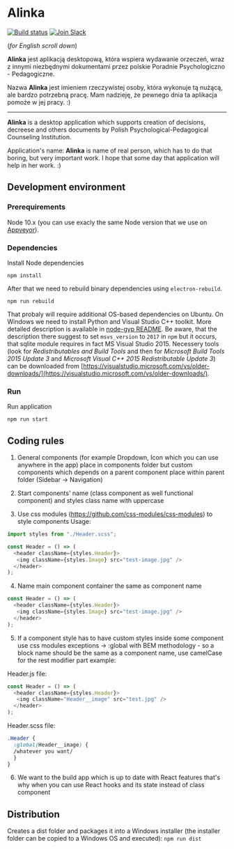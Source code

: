 # Alinka

[![Build status](https://ci.appveyor.com/api/projects/status/t9ku3addyo7jwa2q/branch/master?svg=true)](https://ci.appveyor.com/project/CodeForPoznanBot/alinka-electron/branch/master) [![Join Slack](https://img.shields.io/badge/slack-join%20chat-4a154b)](https://join.slack.com/t/codeforpoznan/shared_invite/enQtNjQ5MTU1MDI0NDA0LWNhYTA3NGQ0MmQ5ODgxODE3ODJlZjc3NWE0NTMzZjhmNDBkN2QwMzNhYWY5OWQ5MGE2OGM3NjAyODBlY2VjNjU)

(_for English scroll down_)

**Alinka** jest aplikacją desktopową, która wspiera wydawanie orzeczeń, wraz z innymi niezbędnymi dokumentami przez polskie Poradnie Psychologiczno - Pedagogiczne.

Nazwa **Alinka** jest imieniem rzeczywistej osoby, która wykonuje tą nużącą, ale bardzo potrzebną pracę. Mam nadzieję, że pewnego dnia ta aplikacja pomoże w jej pracy. :)

---

**Alinka** is a desktop application which supports creation of decisions, decreese and others documents by Polish Psychological-Pedagogical Counseling Institution.

Application's name: **Alinka** is name of real person, which has to do that boring, but very important work. I hope that some day that application will help in her work. :)

## Development environment

### Prerequirements
Node 10.x (you can use exacly the same Node version that we use on [Appveyor](appveyor.yml)).

### Dependencies
Install Node dependencies
```
npm install
```
After that we need to rebuild binary dependencies using `electron-rebuild`.
```
npm run rebuild
```
That probaly will require additional OS-based dependencies on Ubuntu. On Windows we need to install Python and Visual Studio C++ toolkit. More detailed description is available in [node-gyp README](https://github.com/nodejs/node-gyp#on-windows). Be aware, that the description there suggest to set `msvs_version` to `2017` in `npm` but it occurs, that sqlite module requires in fact MS Visual Studio 2015. Necessery tools (look for *Redistributables and Build Tools* and then for *Microsoft Build Tools 2015 Update 3* and *Microsoft Visual C++ 2015 Redistributable Update 3*) can be downloaded from [https://visualstudio.microsoft.com/vs/older-downloads/](https://visualstudio.microsoft.com/vs/older-downloads/).

### Run
Run application
```
npm run start
```

## Coding rules

1. General components (for example Dropdown, Icon which you can use anywhere in the app) place in components folder but custom components which depends on a parent component place within parent folder (Sidebar -> Navigation)

2. Start components' name (class component as well functional component) and styles class name with uppercase

3. Use css modules (https://github.com/css-modules/css-modules) to style components
Usage:
```javascript
import styles from "./Header.scss";

const Header = () => (
  <header className={styles.Header}>
   <img className={styles.Image} src="test-image.jpg" />
  </header>
);
```

4. Name main component container the same as component name
```javascript
const Header = () => (
  <header className={styles.Header}>
   <img className={styles.Image} src="test-image.jpg" />
  </header>
);
```

5. If a component style has to have custom styles inside some component use css modules exceptions -> :global with BEM methodology - so a block name should be the same as a component name, use camelCase for the rest modifier part
example:

Header.js file:
```javascript
const Header = () => (
  <header className={styles.Header}>
   <img className="Header__image" src="test.jpg" />
  </header>
);
```

Header.scss file:
```css
.Header {
  :global(Header__image) {
  /whatever you want/
  }
}
```

6. We want to the build app which is up to date with React features that's why when you can use React hooks and its state instead of class component

## Distribution

Creates a dist folder and packages it into a Windows installer (the installer folder can be copied to a Windows OS and executed):
`npm run dist`
